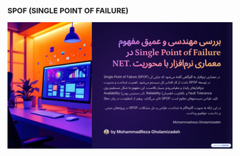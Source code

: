 ### SPOF (SINGLE POINT OF FAILURE)

![Page!](https://raw.githubusercontent.com/MohammadRezaGholamizadeh/EducactionLibrary/refs/heads/main/Library/Concepts/SPOF/Files/1.png)
